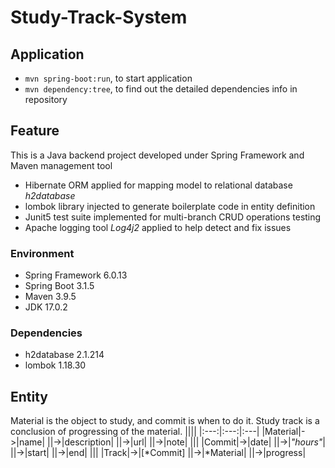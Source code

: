 # Study-Track-System

## Application
- `mvn spring-boot:run`, to start application
- `mvn dependency:tree`, to find out the detailed dependencies info in repository

## Feature
This is a Java backend project developed under Spring Framework and Maven management tool
- Hibernate ORM applied for mapping model to relational database *h2database*
- lombok library injected to generate boilerplate code in entity definition
- Junit5 test suite implemented for multi-branch CRUD operations testing
- Apache logging tool *Log4j2* applied to help detect and fix issues

### Environment
- Spring Framework 6.0.13
- Spring Boot 3.1.5
- Maven 3.9.5
- JDK 17.0.2
### Dependencies
- h2database 2.1.214
- lombok 1.18.30

## Entity
Material is the object to study, and commit is when to do it. Study track is a conclusion of progressing of the material.
||||
|:---:|:---:|:---|
|Material|->|name|
||->|description|
||->|url|
||->|note|
|||
|Commit|->|date|
||->|*"hours"*|
||->|start|
||->|end|
|||
|Track|->|[*Commit]
||->|*Material|
||->|progress|